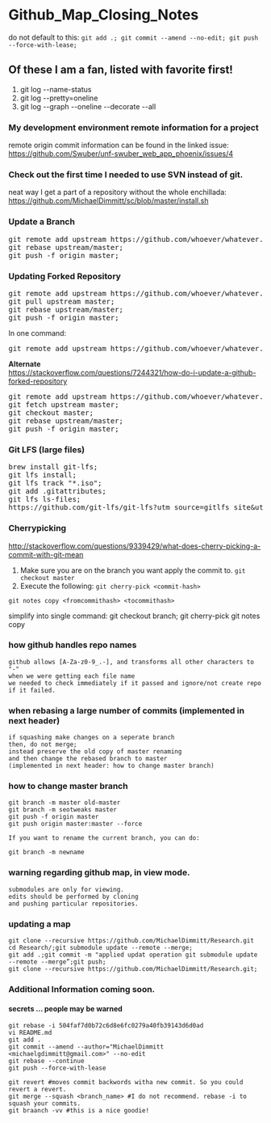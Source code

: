 # Github_Map_Closing_Notes

do not default to this: `git add .; git commit --amend --no-edit; git push --force-with-lease;`

## Of these I am a fan, listed with favorite first!
1) git log --name-status
2) git log --pretty=oneline
3) git log --graph --oneline --decorate --all


### My development environment remote information for a project
remote origin commit information can be found in the linked issue:
<br>https://github.com/Swuber/unf-swuber_web_app_phoenix/issues/4

### Check out the first time I needed to use SVN instead of git.
neat way I get a part of a repository without the whole enchillada:
<br>https://github.com/MichaelDimmitt/sc/blob/master/install.sh

### Update a Branch
<pre>git remote add upstream https://github.com/whoever/whatever.git;
git rebase upstream/master;
git push -f origin master;</pre>

### Updating Forked Repository
<pre>git remote add upstream https://github.com/whoever/whatever.git;
git pull upstream master;
git rebase upstream/master;
git push -f origin master;
</pre>
In one command:
<pre>git remote add upstream https://github.com/whoever/whatever.git;git pull upstream master;git rebase upstream/master;git push -f origin master;</pre>

<b>Alternate</b><br>https://stackoverflow.com/questions/7244321/how-do-i-update-a-github-forked-repository
<pre>git remote add upstream https://github.com/whoever/whatever.git;
git fetch upstream master;
git checkout master;
git rebase upstream/master;
git push -f origin master;
</pre>

### Git LFS (large files)
<pre>brew install git-lfs;
git lfs install;
git lfs track "*.iso";
git add .gitattributes;
git lfs ls-files;
https://github.com/git-lfs/git-lfs?utm_source=gitlfs_site&utm_medium=repo_link&utm_campaign=gitlfs
</pre>

### Cherrypicking
http://stackoverflow.com/questions/9339429/what-does-cherry-picking-a-commit-with-git-mean
1) Make sure you are on the branch you want apply the commit to.
 ```git checkout master```
2) Execute the following:
 ```git cherry-pick <commit-hash>```

```git notes copy <fromcommithash> <tocommithash>```

simplify into single command: 
git checkout branch; git cherry-pick <commit-hash>git notes copy <fromcommithash> <tocommithash> 
### how github handles repo names
```
github allows [A-Za-z0-9_.-], and transforms all other characters to "-"
when we were getting each file name
we needed to check immediately if it passed and ignore/not create repo if it failed.
```

### when rebasing a large number of commits (implemented in next header)
```
if squashing make changes on a seperate branch
then, do not merge; 
instead preserve the old copy of master renaming
and then change the rebased branch to master
(implemented in next header: how to change master branch)
```
### how to change master branch
```
git branch -m master old-master
git branch -m seotweaks master
git push -f origin master
git push origin master:master --force
```

```
If you want to rename the current branch, you can do:

git branch -m newname
```

### warning regarding github map, in view mode.
```
submodules are only for viewing.
edits should be performed by cloning
and pushing particular repositories.
```

### updating a map
```
git clone --recursive https://github.com/MichaelDimmitt/Research.git
cd Research/;git submodule update --remote --merge;
git add .;git commit -m "applied updat operation git submodule update --remote --merge”;git push;
git clone --recursive https://github.com/MichaelDimmitt/Research.git;
```

### Additional Information coming soon.
#### secrets ... people may be warned
```
git rebase -i 504faf7d0b72c6d8e6fc0279a40fb39143d6d0ad
vi README.md 
git add .
git commit --amend --author="MichaelDimmitt <michaelgdimmitt@gmail.com>" --no-edit
git rebase --continue
git push --force-with-lease
```
```
git revert #moves commit backwords witha new commit. So you could revert a revert.
git merge --squash <branch_name> #I do not recommend. rebase -i to squash your commits.
git braanch -vv #this is a nice goodie!
```
